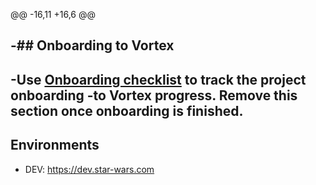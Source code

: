 @@ -16,11 +16,6 @@
 
 </div>
 
-## Onboarding to Vortex
-
-Use [Onboarding checklist](docs/onboarding.md) to track the project onboarding
-to Vortex progress. Remove this section once onboarding is finished.
-
 ## Environments
 
 - DEV: https://dev.star-wars.com
